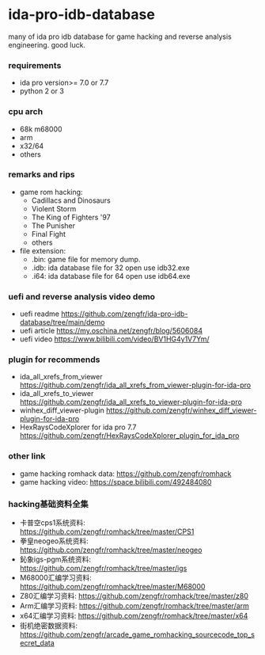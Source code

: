 # ida-pro-idb-database
many of ida pro idb database  for game hacking and reverse analysis engineering.
good luck.
### requirements
- ida pro version>= 7.0 or 7.7
- python 2 or 3
### cpu arch
- 68k m68000
- arm 
- x32/64 
- others
### remarks and rips 
* game rom hacking:
  * Cadillacs and Dinosaurs
  * Violent Storm 
  * The King of Fighters '97
  * The Punisher 
  * Final Fight
  * others
* file extension:
  * .bin: game file for memory dump.
  * .idb: ida database file for 32 open use idb32.exe
  * .i64: ida database file for 64 open use idb64.exe
### uefi and reverse analysis video demo
- uefi readme https://github.com/zengfr/ida-pro-idb-database/tree/main/demo
- uefi article https://my.oschina.net/zengfr/blog/5606084
- uefi video   https://www.bilibili.com/video/BV1HG4y1V7Ym/
### plugin for recommends
- ida_all_xrefs_from_viewer https://github.com/zengfr/ida_all_xrefs_from_viewer-plugin-for-ida-pro
- ida_all_xrefs_to_viewer https://github.com/zengfr/ida_all_xrefs_to_viewer-plugin-for-ida-pro
- winhex_diff_viewer-plugin https://github.com/zengfr/winhex_diff_viewer-plugin-for-ida-pro
- HexRaysCodeXplorer for ida pro 7.7 https://github.com/zengfr/HexRaysCodeXplorer_plugin_for_ida_pro
### other link
- game hacking romhack data: https://github.com/zengfr/romhack
- game hacking video: https://space.bilibili.com/492484080
### hacking基础资料全集
- 卡普空cps1系统资料: https://github.com/zengfr/romhack/tree/master/CPS1
- 拳皇neogeo系统资料: https://github.com/zengfr/romhack/tree/master/neogeo
- 鈊象igs-pgm系统资料: https://github.com/zengfr/romhack/tree/master/igs
- M68000汇编学习资料: https://github.com/zengfr/romhack/tree/master/M68000
- Z80汇编学习资料: https://github.com/zengfr/romhack/tree/master/z80
- Arm汇编学习资料: https://github.com/zengfr/romhack/tree/master/arm
- x64汇编学习资料: https://github.com/zengfr/romhack/tree/master/x64
- 街机绝密数据资料: https://github.com/zengfr/arcade_game_romhacking_sourcecode_top_secret_data